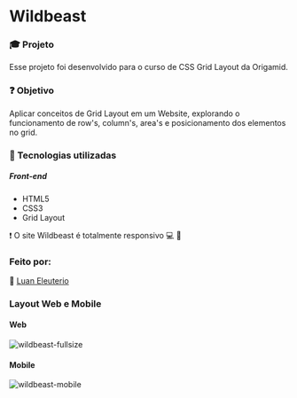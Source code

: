 # Wildbeast

### :mortar_board: Projeto

Esse projeto foi desenvolvido para o curso de CSS Grid Layout da Origamid.

### :question: Objetivo

Aplicar conceitos de Grid Layout em um Website, explorando o funcionamento de row's, column's, area's e posicionamento dos elementos no grid.

### :hammer: Tecnologias utilizadas

##### Front-end

- HTML5
- CSS3
- Grid Layout

:heavy_exclamation_mark: O site Wildbeast é totalmente responsivo :computer: :iphone:

### Feito por:

:man: [Luan Eleuterio](https://github.com/LuanEleuterio/)

### Layout Web e Mobile

#### Web
![wildbeast-fullsize](https://user-images.githubusercontent.com/37514449/108551110-37cddd80-72ce-11eb-8337-3a854b840b69.png)

#### Mobile
![wildbeast-mobile](https://user-images.githubusercontent.com/37514449/108551168-52a05200-72ce-11eb-98ec-a28b6b5012c0.png)


